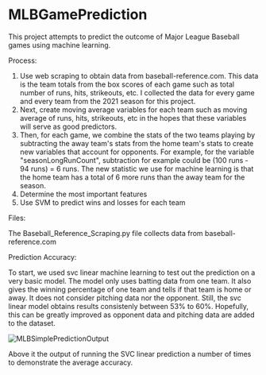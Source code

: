 # MLBGamePrediction

This project attempts to predict the outcome of Major League Baseball games using machine learning. 

Process:

1. Use web scraping to obtain data from baseball-reference.com. This data is the team totals from the box scores of each game such as total number of runs, hits, strikeouts, etc. I collected the data for every game and every team from the 2021 season for this project.
2. Next, create moving average variables for each team such as moving average of runs, hits, strikeouts, etc in the hopes that these variables will serve as good predictors.
3. Then, for each game, we combine the stats of the two teams playing by subtracting the away team's stats from the home team's stats to create new variables that account for opponents. For example, for the variable "seasonLongRunCount", subtraction for example could be (100 runs - 94 runs) = 6 runs. The new statistic we use for machine learning is that the home team has a total of 6 more runs than the away team for the season.
4. Determine the most important features
5. Use SVM to predict wins and losses for each team

Files:

The Baseball_Reference_Scraping.py file collects data from baseball-reference.com

Prediction Accuracy:

To start, we used svc linear machine learning to test out the prediction on a very basic model. The model only uses batting data from one team. It also gives the winning percentage of one team and tells if that team is home or away. It does not consider pitching data nor the opponent. Still, the svc linear model obtains results consistenly between 53% to 60%. Hopefully, this can be greatly improved as opponent data and pitching data are added to the dataset.

![MLBSimplePredictionOutput](https://user-images.githubusercontent.com/84477747/154859990-86e9c36e-1c9b-43eb-9a0b-0062b163019c.jpg)

Above it the output of running the SVC linear prediction a number of times to demonstrate the average accuracy. 
